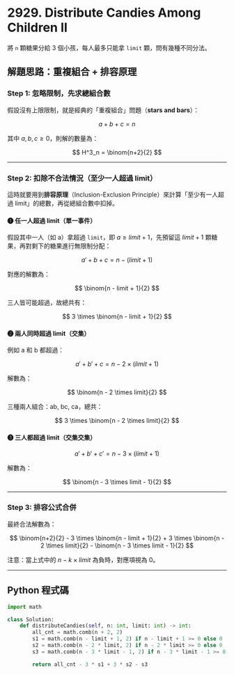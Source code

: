 # 2929. Distribute Candies Among Children II
將 `n` 顆糖果分給 3 個小孩，每人最多只能拿 `limit` 顆，問有幾種不同分法。  

## 解題思路：**重複組合 + 排容原理**

### Step 1: 忽略限制，先求總組合數

假設沒有上限限制，就是經典的「重複組合」問題（**stars and bars**）：

$$ 
a + b + c = n 
$$

其中 $a, b, c \ge 0$，則解的數量為：

$$
H^3_n = \binom{n+2}{2}
$$

---

### Step 2: 扣除不合法情況（至少一人超過 limit）

這時就要用到**排容原理**（Inclusion-Exclusion Principle）來計算「至少有一人超過 limit」的總數，再從總組合數中扣掉。

#### ❶ 任一人超過 limit（單一事件）

假設其中一人（如 a）拿超過 `limit`，即 $a \ge limit + 1$，先預留這 $limit + 1$ 顆糖果，再對剩下的糖果進行無限制分配：

$$
a' + b + c = n - (limit + 1)
$$

對應的解數為：

$$
\binom{n - limit + 1}{2}
$$

三人皆可能超過，故總共有：

$$
3 \times \binom{n - limit + 1}{2}
$$

#### ❷ 兩人同時超過 limit（交集）

例如 a 和 b 都超過：

$$
a' + b' + c = n - 2 \times (limit + 1)
$$

解數為：

$$
\binom{n - 2 \times limit}{2}
$$

三種兩人組合：ab, bc, ca，總共：

$$
3 \times \binom{n - 2 \times limit}{2}
$$

#### ❸ 三人都超過 limit（交集交集）

$$
a' + b' + c' = n - 3 \times (limit + 1)
$$

解數為：

$$
\binom{n - 3 \times limit - 1}{2}
$$

---

### Step 3: 排容公式合併

最終合法解數為：

$$
\binom{n+2}{2} - 3 \times \binom{n - limit + 1}{2} + 3 \times \binom{n - 2 \times limit}{2} - \binom{n - 3 \times limit - 1}{2}
$$

注意：當上式中的 $n - k \times limit$ 為負時，對應項視為 0。

---

## Python 程式碼

```python
import math

class Solution:
    def distributeCandies(self, n: int, limit: int) -> int:
        all_cnt = math.comb(n + 2, 2)
        s1 = math.comb(n - limit + 1, 2) if n - limit + 1 >= 0 else 0
        s2 = math.comb(n - 2 * limit, 2) if n - 2 * limit >= 0 else 0
        s3 = math.comb(n - 3 * limit - 1, 2) if n - 3 * limit - 1 >= 0 else 0

        return all_cnt - 3 * s1 + 3 * s2 - s3